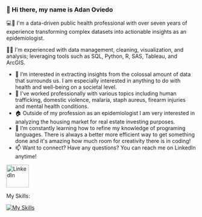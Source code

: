 ### 👋 Hi there, my name is Adan Oviedo


💻🧬 I'm a data-driven public health professional with over seven years of experience transforming complex datasets into actionable insights as an epidemiologist. 

🧮🔎 I'm experienced with data management, cleaning, visualization, and analysis; leveraging tools such as SQL, Python, R, SAS, Tableau, and ArcGIS.

- 👀 I’m interested in extracting insights from the colossal amount of data that surrounds us. I am especially interested in anything to do with health and well-being on a societal level.
- :mosquito: I've worked professionally with various topics including human trafficking, domestic violence, malaria, staph aureus, firearm injuries and mental health conditions.
- :house: Outside of my profession as an epidemiologist I am very interested in analyzing the housing market for real estate investing purposes.  
- 🌱 I’m constantly learning how to refine my knowledge of programing languages. There is always a better more efficient way to get something done and it's amazing how much room for creativity there is in coding! 
- 📫 Want to connect? Have any questions? You can reach me on LinkedIn anytime!
  
<a href="https://www.linkedin.com/in/adan1oviedo/" target="_blank">
  <img src="https://img.icons8.com/color/48/000000/linkedin.png" alt="LinkedIn" width="60" />
</a>

My Skills:

[![My Skills](https://skillicons.dev/icons?i=r,py,mysql,github)](https://skillicons.dev)



<!---
adanoviedo/adanoviedo is a ✨ special ✨ repository because its `README.md` (this file) appears on your GitHub profile.
You can click the Preview link to take a look at your changes.
--->
